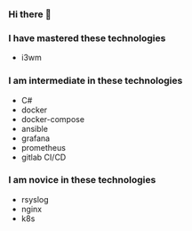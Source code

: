 ### Hi there 👋

### I have mastered these technologies

- i3wm

### I am intermediate in these technologies

- C#
- docker
- docker-compose
- ansible
- grafana
- prometheus
- gitlab CI/CD

### I am novice in these technologies

- rsyslog
- nginx
- k8s

<!--
**jaywor1/jaywor1** is a ✨ _special_ ✨ repository because its `README.md` (this file) appears on your GitHub profile.

Here are some ideas to get you started:

- 🔭 I’m currently working on ...
- 🌱 I’m currently learning ...
- 👯 I’m looking to collaborate on ...
- 🤔 I’m looking for help with ...
- 💬 Ask me about ...
- 📫 How to reach me: ...
- 😄 Pronouns: ...
- ⚡ Fun fact: ...
-->

